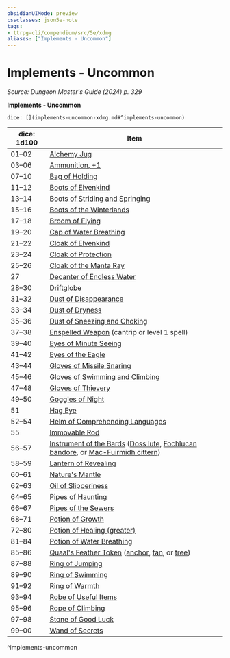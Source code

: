 ```yaml
---
obsidianUIMode: preview
cssclasses: json5e-note
tags:
- ttrpg-cli/compendium/src/5e/xdmg
aliases: ["Implements - Uncommon"]
---
```

# Implements - Uncommon
*Source: Dungeon Master's Guide (2024) p. 329* 

**Implements - Uncommon**

`dice: [](implements-uncommon-xdmg.md#^implements-uncommon)`

| dice: 1d100 | Item |
|-------------|------|
| 01–02 | [Alchemy Jug](2-Mechanics/CLI/items/alchemy-jug-xdmg.md) |
| 03–06 | [Ammunition, +1](2-Mechanics/CLI/items/1-ammunition-xdmg.md) |
| 07–10 | [Bag of Holding](2-Mechanics/CLI/items/bag-of-holding-xdmg.md) |
| 11–12 | [Boots of Elvenkind](2-Mechanics/CLI/items/boots-of-elvenkind-xdmg.md) |
| 13–14 | [Boots of Striding and Springing](2-Mechanics/CLI/items/boots-of-striding-and-springing-xdmg.md) |
| 15–16 | [Boots of the Winterlands](2-Mechanics/CLI/items/boots-of-the-winterlands-xdmg.md) |
| 17–18 | [Broom of Flying](2-Mechanics/CLI/items/broom-of-flying-xdmg.md) |
| 19–20 | [Cap of Water Breathing](2-Mechanics/CLI/items/cap-of-water-breathing-xdmg.md) |
| 21–22 | [Cloak of Elvenkind](2-Mechanics/CLI/items/cloak-of-elvenkind-xdmg.md) |
| 23–24 | [Cloak of Protection](2-Mechanics/CLI/items/cloak-of-protection-xdmg.md) |
| 25–26 | [Cloak of the Manta Ray](2-Mechanics/CLI/items/cloak-of-the-manta-ray-xdmg.md) |
| 27 | [Decanter of Endless Water](2-Mechanics/CLI/items/decanter-of-endless-water-xdmg.md) |
| 28–30 | [Driftglobe](2-Mechanics/CLI/items/driftglobe-xdmg.md) |
| 31–32 | [Dust of Disappearance](2-Mechanics/CLI/items/dust-of-disappearance-xdmg.md) |
| 33–34 | [Dust of Dryness](2-Mechanics/CLI/items/dust-of-dryness-xdmg.md) |
| 35–36 | [Dust of Sneezing and Choking](2-Mechanics/CLI/items/dust-of-sneezing-and-choking-xdmg.md) |
| 37–38 | [Enspelled Weapon](2-Mechanics/CLI/items/enspelled-weapon-xdmg.md) (cantrip or level 1 spell) |
| 39–40 | [Eyes of Minute Seeing](2-Mechanics/CLI/items/eyes-of-minute-seeing-xdmg.md) |
| 41–42 | [Eyes of the Eagle](2-Mechanics/CLI/items/eyes-of-the-eagle-xdmg.md) |
| 43–44 | [Gloves of Missile Snaring](2-Mechanics/CLI/items/gloves-of-missile-snaring-xdmg.md) |
| 45–46 | [Gloves of Swimming and Climbing](2-Mechanics/CLI/items/gloves-of-swimming-and-climbing-xdmg.md) |
| 47–48 | [Gloves of Thievery](2-Mechanics/CLI/items/gloves-of-thievery-xdmg.md) |
| 49–50 | [Goggles of Night](2-Mechanics/CLI/items/goggles-of-night-xdmg.md) |
| 51 | [Hag Eye](2-Mechanics/CLI/items/hag-eye-xdmg.md) |
| 52–54 | [Helm of Comprehending Languages](2-Mechanics/CLI/items/helm-of-comprehending-languages-xdmg.md) |
| 55 | [Immovable Rod](2-Mechanics/CLI/items/immovable-rod-xdmg.md) |
| 56–57 | [Instrument of the Bards](2-Mechanics/CLI/items/instrument-of-the-bards-xdmg.md) ([Doss lute](2-Mechanics/CLI/items/instrument-of-the-bards-doss-lute-xdmg.md), [Fochlucan bandore](2-Mechanics/CLI/items/instrument-of-the-bards-fochlucan-bandore-xdmg.md), or [Mac-Fuirmidh cittern](2-Mechanics/CLI/items/instrument-of-the-bards-mac-fuirmidh-cittern-xdmg.md)) |
| 58–59 | [Lantern of Revealing](2-Mechanics/CLI/items/lantern-of-revealing-xdmg.md) |
| 60–61 | [Nature's Mantle](2-Mechanics/CLI/items/natures-mantle-xdmg.md) |
| 62–63 | [Oil of Slipperiness](2-Mechanics/CLI/items/oil-of-slipperiness-xdmg.md) |
| 64–65 | [Pipes of Haunting](2-Mechanics/CLI/items/pipes-of-haunting-xdmg.md) |
| 66–67 | [Pipes of the Sewers](2-Mechanics/CLI/items/pipes-of-the-sewers-xdmg.md) |
| 68–71 | [Potion of Growth](2-Mechanics/CLI/items/potion-of-growth-xdmg.md) |
| 72–80 | [Potion of Healing (greater)](2-Mechanics/CLI/items/potion-of-greater-healing-xdmg.md) |
| 81–84 | [Potion of Water Breathing](2-Mechanics/CLI/items/potion-of-water-breathing-xdmg.md) |
| 85–86 | [Quaal's Feather Token](2-Mechanics/CLI/items/quaals-feather-token-xdmg.md) ([anchor](2-Mechanics/CLI/items/quaals-feather-token-anchor-xdmg.md), [fan](2-Mechanics/CLI/items/quaals-feather-token-fan-xdmg.md), or [tree](2-Mechanics/CLI/items/quaals-feather-token-tree-xdmg.md)) |
| 87–88 | [Ring of Jumping](2-Mechanics/CLI/items/ring-of-jumping-xdmg.md) |
| 89–90 | [Ring of Swimming](2-Mechanics/CLI/items/ring-of-swimming-xdmg.md) |
| 91–92 | [Ring of Warmth](2-Mechanics/CLI/items/ring-of-warmth-xdmg.md) |
| 93–94 | [Robe of Useful Items](2-Mechanics/CLI/items/robe-of-useful-items-xdmg.md) |
| 95–96 | [Rope of Climbing](2-Mechanics/CLI/items/rope-of-climbing-xdmg.md) |
| 97–98 | [Stone of Good Luck](2-Mechanics/CLI/items/stone-of-good-luck-xdmg.md) |
| 99–00 | [Wand of Secrets](2-Mechanics/CLI/items/wand-of-secrets-xdmg.md) |
^implements-uncommon